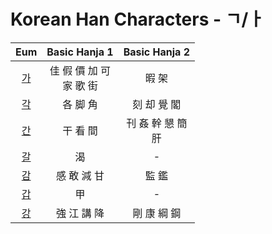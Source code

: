 
# Korean Han Characters - ㄱ/ㅏ

|      Eum      |   Basic Hanja 1    | Basic Hanja 2  |
| :-----------: | :----------------: | :------------: |
| [가](<./가.md>) | 佳 假 價 加 可<br>家 歌 街 |      暇 架       |
| [각](<./각.md>) |       各 脚 角        |    刻 却 覺 閣     |
| [간](<./간.md>) |       干 看 間        | 刊 姦 幹 懇 簡<br>肝 |
| [갈](<./갈.md>) |         渴          |       -        |
| [감](<./감.md>) |      感 敢 減 甘       |      監 鑑       |
| [갑](<./갑.md>) |         甲          |       -        |
| [강](<./강.md>) |      強 江 講 降       |    剛 康 綱 鋼     |
